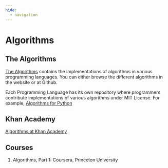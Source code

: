 ```yaml
---
hide:
  - navigation
---
```


# Algorithms
## The Algorithms
[The Algorithms](https://the-algorithms.com/) contains the implementations of algorithms in various programming languages. You can either browse the different algorithms in the website or at Github.

Each Programming Language has its own repository where programmers contribute implementations of various algorithms under MIT License. For example, [Algorithms for Python](https://github.com/TheAlgorithms/Python)

## Khan Academy
[Algorithms at Khan Academy](https://www.khanacademy.org/computing/computer-science/algorithms)

## Courses
1. Algorithms, Part 1: Coursera, Princeton University